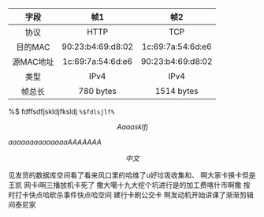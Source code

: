 
|字段|帧1|帧2|
|:-:|:-:|:-:|
|协议|HTTP|TCP|
|目的MAC|90:23:b4:69:d8:02 |1c:69:7a:54:6d:e6|
|源MAC地址|1c:69:7a:54:6d:e6 |90:23:b4:69:d8:02|
|类型|IPv4|IPv4|
|帧总长 |780 bytes|1514 bytes|

%$ fdffsdfjskldjfksldj
`%$fdlsjlf%`

$$
Aaaasklfj
$$

$aaaaaaaaaaaaaaAAAAAAA$


$$
中文
$$



见发货的数据库空间看了看来风口里的哈维了u好垃圾收集和、   啊大家卡换卡但是  王凯   网卡i啊三播放机卡死了 撒大噶十九大挖个坑进行是的加工费喀什市啊撒 按时打卡快点哈砍杀事件快点哈空间  建行卡刷公交卡  啊发动机开始讲课了渐渐剪辑间泰尼家